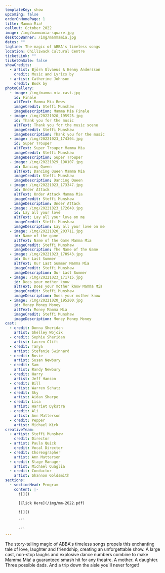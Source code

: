 ```yaml
---
templateKey: show
upcoming: false
orderOnHomePage: 1
title: Mamma Mia!
callout: October 2022
image: /img/mammamia-square.jpg
desktopBanner: /img/mammamia.jpg
dates: ""
tagline: The magic of ABBA's timeless songs
location: Chilliwack Cultural Centre
ticketLink: ""
ticketOnSale: false
showCredits:
  - artist: Björn Ulvaeus & Benny Andersson
    credit: Music and Lyrics by
  - artist: Catherine Johnson
    credit: Book by
photoGallery:
  - image: /img/mamma-mia-cast.jpg
    id: Finale
    altText: Mamma Mia Bows
    imageCredit: Steffi Munshaw
    imageDescription: Mamma Mia Finale
  - image: /img/20221020_195925.jpg
    id: Thank you for the music
    altText: Thank you for the music scene
    imageCredit: Steffi Munshaw
    imageDescription: Thank you for the music
  - image: /img/20221023_174304.jpg
    id: Super Trouper
    altText: Super Trouper Mamma Mia
    imageCredit: Steffi Munshaw
    imageDescription: Super Trouper
  - image: /img/20221029_190107.jpg
    id: Dancing Queen
    altText: Dancing Queen Mamma Mia
    imageCredit: Steffi Munshaw
    imageDescription: Dancing Queen
  - image: /img/20221023_173347.jpg
    id: Under Attack
    altText: Under Attack Mamma Mia
    imageCredit: Steffi Munshaw
    imageDescription: Under Attack
  - image: /img/20221023_172648.jpg
    id: Lay all your love
    altText: Lay all your love on me
    imageCredit: Steffi Munshaw
    imageDescription: Lay all your love on me
  - image: /img/20221020_203711.jpg
    id: Name of the game
    altText: Name of the Game Mamma Mia
    imageCredit: Steffi Munshaw
    imageDescription: The Name of the Game
  - image: /img/20221023_170943.jpg
    id: Our Last Summer
    altText: Our Last Summer Mamma Mia
    imageCredit: Steffi Munshaw
    imageDescription: Our Last Summer
  - image: /img/20221023_171715.jpg
    id: Does your mother know
    altText: Does your mother know Mamma Mia
    imageCredit: Steffi Munshaw
    imageDescription: Does your mother know
  - image: /img/20221020_195200.jpg
    id: Money Money Money
    altText: Money Mamma Mia
    imageCredit: Steffi Munshaw
    imageDescription: Money Money Money
cast:
  - credit: Donna Sheridan
    artist: Shelley Wojcik
  - credit: Sophie Sheridan
    artist: Lauren Clift
  - credit: Tanya
    artist: Stefanie Swinnard
  - credit: Rosie
    artist: Susan Newbury
  - credit: Sam
    artist: Randy Newbury
  - credit: Harry
    artist: Jeff Hanson
  - credit: Bill
    artist: Warren Schatz
  - credit: Sky
    artist: Aidan Sharpe
  - credit: Lisa
    artist: Harriet Dykstra
  - credit: Ali
    artist: Ann Matterson
  - credit: Pepper
    artist: Michael Kirk
creativeTeam:
  - artist: Steffi Munshaw
    credit: Director
  - artist: Paula Quick
    credit: Vocal Director
  - credit: Choreographer
    artist: Ann Matterson
  - credit: Stage Manager
    artist: Michael Quaglia
  - credit: Conductor
    artist: Shannon Goldsmith
sections:
  - sectionHead: Program
    content: |-
      ![]()

      [Click Here](/img/mm-2022.pdf)

      ![]()

      ```

      ```
---
```

The story-telling magic of ABBA's timeless songs propels this enchanting tale of love, laughter and friendship, creating an unforgettable show. A large cast, non-stop laughs and explosive dance numbers combine to make Mamma Mia! a guaranteed smash hit for any theatre. A mother. A daughter. Three possible dads. And a trip down the aisle you'll never forget!